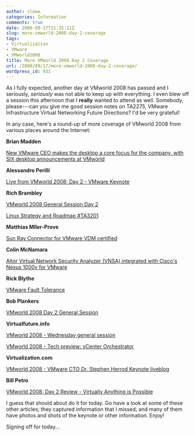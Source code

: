 ```yaml
---
author: slowe
categories: Information
comments: true
date: 2008-09-17T21:35:11Z
slug: more-vmworld-2008-day-2-coverage
tags:
- Virtualization
- VMware
- VMworld2008
title: More VMworld 2008 Day 2 Coverage
url: /2008/09/17/more-vmworld-2008-day-2-coverage/
wordpress_id: 931
---
```


As I fully expected, another day at VMworld 2008 has passed and I seriously, _seriously_ was not able to keep up with everything. I even blew off a session this afternoon that I **really** wanted to attend as well. Somebody, please---can you give me good session notes on TA2275, VMware Infrastructure Virtual Networking Future Directions? I'd be very grateful!

In any case, here's a round-up of more coverage of VMworld 2008 from various places around the Internet:

**Brian Madden**

[New VMware CEO makes the desktop a core focus for the company, with SIX desktop announcements at VMworld](http://www.brianmadden.com/blog/BrianMadden/New-VMware-CEO-makes-the-desktop-a-core-focus-for-the-company-with-SIX-desktop-announcements-at-VMworld)

**Alessandro Perilli**

[Live from VMworld 2008: Day 2 - VMware Keynote](http://www.virtualization.info/2008/09/live-from-vmworld-2008-day-2-vmware.html)

**Rich Brambley**

[VMworld 2008 General Session Day 2](http://vmetc.com/2008/09/17/vmworld-2008-general-session-day-2/)  

[Linux Strategy and Roadmap #TA3201](http://vmetc.com/2008/09/17/linux-strategy-and-roadmap-ta3201/)

**Matthias Mller-Prove**

[Sun Ray Connector for VMware VDM certified](http://blogs.sun.com/mprove/entry/sun_ray_connector_certified)

**Colin McNamara**

[Altor Virtual Network Security Analyzer (VNSA) integrated with Cisco's Nexus 1000v for VMware](http://www.colinmcnamara.com/2008/09/17/altor-virtual-network-security-analyzer-vnsa-integrated-with-ciscos-nexus-1000v-for-vmware)

**Rick Blythe**

[VMware Fault Tolerance](http://www.vmwarewolf.com/vmware-fault-tolerance/)

**Bob Plankers**

[VMworld 2008 Day 2 General Session](http://lonesysadmin.net/2008/09/17/vmworld-2008-day-2-general-session/)

**Virtualfuture.info**

[VMworld 2008 - Wednesday general session](http://virtualfuture.info/2008/09/vmworld-2008-wednesday-general-session/)  

[VMworld 2008 - Tech preview: vCenter Orchestrator](http://virtualfuture.info/2008/09/vmworld-2008-tech-preview-vcenter-orchestrator/)

**Virtualization.com**

[VMworld 2008 - VMware CTO Dr. Stephen Herrod Keynote liveblog](http://virtualization.com/news/2008/09/17/vmworld-2008-vmware-cto-dr.-stephen-herrod-keynote-liveblog/)

**Bill Petro**

[VMworld 2008: Day 2 Review - Virtually Anything is Possible](http://techtrends.billpetro.com/2008/09/17/vmworld-2008-day-2-review-virtually-anything-is-possible/)

I guess that should about do it for today. Go have a look at some of these other articles; they captured information that I missed, and many of them have photos and shots of the keynote or other information. Enjoy!

Signing off for today...
